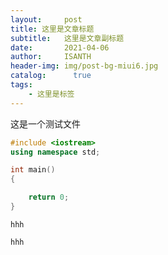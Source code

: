 ```yaml
---
layout:     post
title: 这里是文章标题
subtitle:   这里是文章副标题
date:       2021-04-06
author:     ISANTH
header-img: img/post-bg-miui6.jpg
catalog: 	  true
tags: 
    - 这里是标签
---
```


这是一个测试文件

```cpp
#include <iostream>
using namespace std;

int main()
{

	return 0;
}
```

`hhh`

``hhh``


